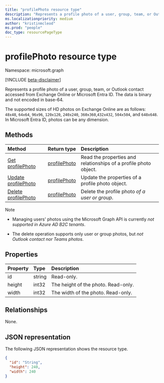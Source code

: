 ```yaml
---
title: "profilePhoto resource type"
description: "Represents a profile photo of a user, group, team, or Outlook contact accessed from Exchange Online or Microsoft Entra ID."
ms.localizationpriority: medium
author: "kristinmcleod"
ms.prod: "people"
doc_type: resourcePageType
---
```


# profilePhoto resource type

Namespace: microsoft.graph

[!INCLUDE [beta-disclaimer](../../includes/beta-disclaimer.md)]

Represents a profile photo of a user, group, team, or Outlook contact accessed from Exchange Online or Microsoft Entra ID. The data is binary and not encoded in base-64.

The supported sizes of HD photos on Exchange Online are as follows: `48x48`, `64x64`, `96x96`, `120x120`, `240x240`,
`360x360`,`432x432`, `504x504`, and `648x648`. In Microsoft Entra ID, photos can be any dimension.

## Methods

|Method|Return type|Description|
|:---|:---|:---|
|[Get profilePhoto](../api/profilephoto-get.md)|[profilePhoto](../resources/profilephoto.md)|Read the properties and relationships of a profile photo object.|
|[Update profilePhoto](../api/profilephoto-update.md)|[profilePhoto](../resources/profilephoto.md)|Update the properties of a profile photo object.|
|[Delete profilePhoto](../api/profilephoto-delete.md)|[profilePhoto](../resources/profilephoto.md)|Delete the profile photo _of a user or group_.|

> [!NOTE]
> - Managing users' photos using the Microsoft Graph API is currently _not supported in Azure AD B2C tenants_.
> 
> - The delete operation supports only user or group photos, but _not Outlook contact nor Teams photos_.

## Properties
| Property	   | Type	|Description|
|:---------------|:--------|:----------|
|id|string|Read-only.|
|height|int32|The height of the photo. Read-only.|
|width|int32|The width of the photo. Read-only.|

## Relationships
None.

## JSON representation
The following JSON representation shows the resource type.

<!--{
  "blockType": "resource",
  "baseType": "microsoft.graph.entity",
  "optionalProperties": [],
  "isMediaEntity": true,
  "keyProperty": "id",
  "@odata.type": "microsoft.graph.profilePhoto"
}-->

```json
{
  "id": "String",
  "height": 240,
  "width": 240
}
```
<!-- uuid: 8fcb5dbc-d5aa-4681-8e31-b001d5168d79
2015-10-25 14:57:30 UTC -->
<!-- {
  "type": "#page.annotation",
  "description": "profilePhoto resource",
  "keywords": "",
  "section": "documentation",
  "tocPath": "",
  "suppressions": []
}
-->
